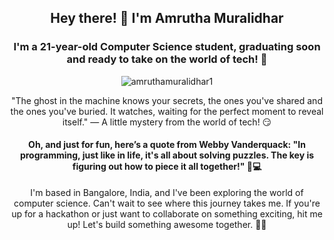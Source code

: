 <h2 align="center">Hey there! 👋 I'm Amrutha Muralidhar</h2> <h3 align="center">I'm a 21-year-old Computer Science student, graduating soon and ready to take on the world of tech! 🚀</h3> <p align="center"> <img src="https://komarev.com/ghpvc/?username=amruthamuralidhar1&label=Profile%20views&color=0e75b6&style=flat" alt="amruthamuralidhar1" /> </p> <p align="center"> "The ghost in the machine knows your secrets, the ones you've shared and the ones you've buried. It watches, waiting for the perfect moment to reveal itself." — A little mystery from the world of tech! 😏 </p> <h4 align="center"> Oh, and just for fun, here’s a quote from Webby Vanderquack: "In programming, just like in life, it's all about solving puzzles. The key is figuring out how to piece it all together!" 🦆💻 </h4> <p align="center"> I'm based in Bangalore, India, and I've been exploring the world of computer science. Can't wait to see where this journey takes me. If you're up for a hackathon or just want to collaborate on something exciting, hit me up! Let's build something awesome together. 🚀💡 </p>
